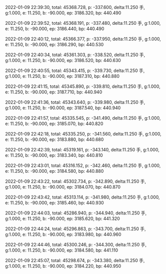 2022-01-09 22:39:30, total: 45368.728, p: -337.600, delta:11.250 手, g:1.000, e: 11.250, b: -90.000, ep: 3186.320, bp: 440.490

2022-01-09 22:39:52, total: 45368.191, p: -337.480, delta:11.250 手, g:1.000, e: 11.250, b: -90.000, ep: 3186.440, bp: 440.490

2022-01-09 22:40:12, total: 45366.377, p: -337.950, delta:11.250 手, g:1.000, e: 11.250, b: -90.000, ep: 3186.290, bp: 440.530

2022-01-09 22:40:34, total: 45361.303, p: -338.520, delta:11.250 手, g:1.000, e: 11.250, b: -90.000, ep: 3186.520, bp: 440.630

2022-01-09 22:40:55, total: 45343.415, p: -339.730, delta:11.250 手, g:1.000, e: 11.250, b: -90.000, ep: 3187.310, bp: 440.880

2022-01-09 22:41:15, total: 45345.890, p: -339.810, delta:11.250 手, g:1.000, e: 11.250, b: -90.000, ep: 3187.710, bp: 440.940

2022-01-09 22:41:36, total: 45343.640, p: -339.980, delta:11.250 手, g:1.000, e: 11.250, b: -90.000, ep: 3187.540, bp: 440.940

2022-01-09 22:41:57, total: 45335.545, p: -341.490, delta:11.250 手, g:1.000, e: 11.250, b: -90.000, ep: 3185.070, bp: 440.820

2022-01-09 22:42:18, total: 45335.250, p: -341.560, delta:11.250 手, g:1.000, e: 11.250, b: -90.000, ep: 3183.880, bp: 440.680

2022-01-09 22:42:39, total: 45319.161, p: -343.140, delta:11.250 手, g:1.000, e: 11.250, b: -90.000, ep: 3183.340, bp: 440.810

2022-01-09 22:43:01, total: 45316.152, p: -342.460, delta:11.250 手, g:1.000, e: 11.250, b: -90.000, ep: 3184.580, bp: 440.880

2022-01-09 22:43:22, total: 45302.734, p: -342.890, delta:11.250 手, g:1.000, e: 11.250, b: -90.000, ep: 3184.070, bp: 440.870

2022-01-09 22:43:42, total: 45313.114, p: -341.980, delta:11.250 手, g:1.000, e: 11.250, b: -90.000, ep: 3185.460, bp: 440.930

2022-01-09 22:44:03, total: 45286.940, p: -344.940, delta:11.250 手, g:1.000, e: 11.250, b: -90.000, ep: 3185.620, bp: 441.320

2022-01-09 22:44:24, total: 45296.863, p: -343.700, delta:11.250 手, g:1.000, e: 11.250, b: -90.000, ep: 3183.980, bp: 440.960

2022-01-09 22:44:46, total: 45300.246, p: -344.300, delta:11.250 手, g:1.000, e: 11.250, b: -90.000, ep: 3184.580, bp: 441.110

2022-01-09 22:45:07, total: 45298.674, p: -343.380, delta:11.250 手, g:1.000, e: 11.250, b: -90.000, ep: 3184.220, bp: 440.950
